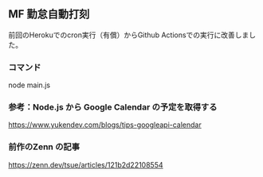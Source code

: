 ## MF 勤怠自動打刻
前回のHerokuでのcron実行（有償）からGithub Actionsでの実行に改善しました。

### コマンド

node main.js

### 参考：Node.js から Google Calendar の予定を取得する

https://www.yukendev.com/blogs/tips-googleapi-calendar

### 前作のZenn の記事

https://zenn.dev/tsue/articles/121b2d22108554
